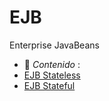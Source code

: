 # EJB
Enterprise JavaBeans

- :file_folder: _Contenido_ :		
- [EJB Stateless](EJBstateless.pdf)
- [EJB Stateful](EJBstateful.pdf)
